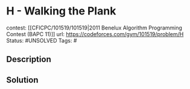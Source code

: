 # H - Walking the Plank

contest: [[CFICPC/101519/101519|2011 Benelux Algorithm Programming Contest (BAPC 11)]]
url: https://codeforces.com/gym/101519/problem/H
Status: #UNSOLVED
Tags: #

## Description

## Solution

